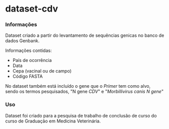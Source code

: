 # dataset-cdv
### Informações

Dataset criado a partir do levantamento de sequências genicas no banco de dados Genbank.

Informações contidas:
- País de ocorrência
- Data
- Cepa (vacinal ou de campo)
- Código FASTA

No dataset também está incluído o gene que o <i>Primer</i> tem como alvo, sendo os termos pesquisados, "N gene <i>CDV</i>" e "<i>Morbillivirus canis N gene</i>"

### Uso

Dataset foi criado para a pesquisa de trabalho de conclusão de curso do curso de Graduação em Medicina Veterinária.
